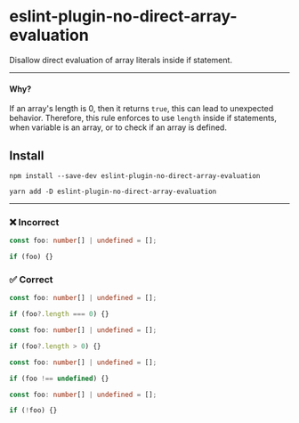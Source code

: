 # eslint-plugin-no-direct-array-evaluation

Disallow direct evaluation of array literals inside if statement.

---

#### Why?
If an array's length is 0, then it returns `true`, this can lead to unexpected behavior. 
Therefore, this rule enforces to use `length` inside if statements, when variable is an array,
or to check if an array is defined.

## Install

```
npm install --save-dev eslint-plugin-no-direct-array-evaluation
```

```
yarn add -D eslint-plugin-no-direct-array-evaluation
```

---

### ❌ Incorrect

```ts
const foo: number[] | undefined = [];

if (foo) {}
```

### ✅ Correct

```ts
const foo: number[] | undefined = [];

if (foo?.length === 0) {}
```

```ts
const foo: number[] | undefined = [];

if (foo?.length > 0) {}
```

```ts
const foo: number[] | undefined = [];

if (foo !== undefined) {}
```

```ts
const foo: number[] | undefined = [];

if (!foo) {}
```
